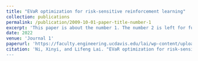 ```yaml
---
title: "EVaR optimization for risk-sensitive reinforcement learning"
collection: publications
permalink: /publication/2009-10-01-paper-title-number-1
excerpt: 'This paper is about the number 1. The number 2 is left for future work.'
date: 2022
venue: 'Journal 1'
paperurl: 'https://faculty.engineering.ucdavis.edu/lai/wp-content/uploads/sites/38/2022/02/paper_v13.pdf'
citation: 'Ni, Xinyi, and Lifeng Lai. "EVaR optimization for risk-sensitive reinforcement learning." IEEE Transactions on Information Theory (2022).
---
```

